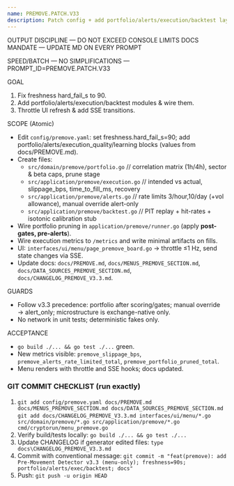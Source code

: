 ```yaml
---
name: PREMOVE.PATCH.V33
description: Patch config + add portfolio/alerts/execution/backtest layers and SSE refresh throttle
---
```

OUTPUT DISCIPLINE — DO NOT EXCEED CONSOLE LIMITS
DOCS MANDATE — UPDATE MD ON EVERY PROMPT

SPEED/BATCH — NO SIMPLIFICATIONS — PROMPT_ID=PREMOVE.PATCH.V33

GOAL
1) Fix freshness hard_fail_s to 90.
2) Add portfolio/alerts/execution/backtest modules & wire them.
3) Throttle UI refresh & add SSE transitions.

SCOPE (Atomic)
- Edit `config/premove.yaml`: set freshness.hard_fail_s=90; add portfolio/alerts/execution_quality/learning blocks (values from docs/PREMOVE.md).
- Create files:
  - `src/domain/premove/portfolio.go`  // correlation matrix (1h/4h), sector & beta caps, prune stage
  - `src/application/premove/execution.go`  // intended vs actual, slippage_bps, time_to_fill_ms, recovery
  - `src/application/premove/alerts.go`     // rate limits 3/hour,10/day (+vol allowance), manual override alert-only
  - `src/application/premove/backtest.go`   // PIT replay + hit-rates + isotonic calibration stub
- Wire portfolio pruning in `application/premove/runner.go` (apply **post-gates, pre-alerts**).
- Wire execution metrics to `/metrics` and write minimal artifacts on fills.
- UI: `interfaces/ui/menu/page_premove_board.go` → throttle ≤1 Hz, send state changes via SSE.
- Update docs: `docs/PREMOVE.md`, `docs/MENUS_PREMOVE_SECTION.md`, `docs/DATA_SOURCES_PREMOVE_SECTION.md`, `docs/CHANGELOG_PREMOVE_V3.3.md`.

GUARDS
- Follow v3.3 precedence: portfolio after scoring/gates; manual override → alert_only; microstructure is exchange-native only.
- No network in unit tests; deterministic fakes only.

ACCEPTANCE
- `go build ./... && go test ./...` green.
- New metrics visible: `premove_slippage_bps`, `premove_alerts_rate_limited_total`, `premove_portfolio_pruned_total`.
- Menu renders with throttle and SSE hooks; docs updated.

### GIT COMMIT CHECKLIST (run exactly)
1) `git add config/premove.yaml docs/PREMOVE.md docs/MENUS_PREMOVE_SECTION.md docs/DATA_SOURCES_PREMOVE_SECTION.md`  
   `git add docs/CHANGELOG_PREMOVE_V3.3.md interfaces/ui/menu/*.go src/domain/premove/*.go src/application/premove/*.go cmd/cryptorun/menu_premove.go`
2) Verify build/tests locally: `go build ./... && go test ./...`
3) Update CHANGELOG if generator edited files: `type docs\CHANGELOG_PREMOVE_V3.3.md`
4) Commit with conventional message:
   `git commit -m "feat(premove): add Pre-Movement Detector v3.3 (menu-only); freshness=90s; portfolio/alerts/exec/backtest; docs"`
5) Push: `git push -u origin HEAD`

